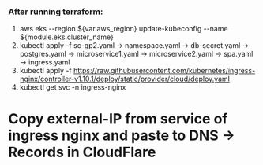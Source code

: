 ### After running terraform:
1. aws eks --region ${var.aws_region} update-kubeconfig --name ${module.eks.cluster_name}
2. kubectl apply -f sc-gp2.yaml -> namespace.yaml -> db-secret.yaml -> postgres.yaml -> microservice1.yaml -> microservice2.yaml -> spa.yaml -> ingress.yaml
3. kubectl apply -f https://raw.githubusercontent.com/kubernetes/ingress-nginx/controller-v1.10.1/deploy/static/provider/cloud/deploy.yaml
4. kubectl get svc -n ingress-nginx
# Copy external-IP from service of ingress nginx and paste to DNS -> Records in CloudFlare